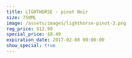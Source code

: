 ```yaml
---
title: LIGHTHORSE - pinot Noir
size: 750ML
image: /assets/images/lighthorse-pinot-2.png
reg_price: $12.99
special_price: $8.49
expiration_date: 2017-02-08 00:00:00
show_special: true
---
```



